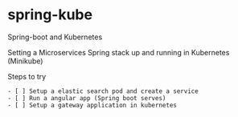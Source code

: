 # spring-kube

Spring-boot and Kubernetes 

Setting a Microservices Spring stack up and running in Kubernetes (Minikube)

Steps to try


    - [ ] Setup a elastic search pod and create a service
    - [ ] Run a angular app (Spring boot serves)
    - [ ] Setup a gateway application in kubernetes

